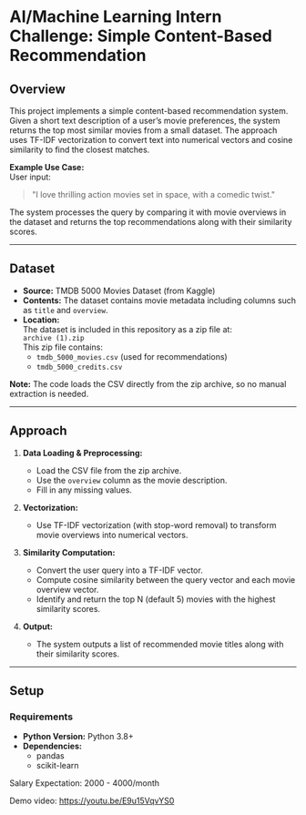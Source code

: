 # AI/Machine Learning Intern Challenge: Simple Content-Based Recommendation

## Overview
This project implements a simple content-based recommendation system. Given a short text description of a user’s movie preferences, the system returns the top most similar movies from a small dataset. The approach uses TF-IDF vectorization to convert text into numerical vectors and cosine similarity to find the closest matches.

**Example Use Case:**  
User input:  
> "I love thrilling action movies set in space, with a comedic twist."  

The system processes the query by comparing it with movie overviews in the dataset and returns the top recommendations along with their similarity scores.

---

## Dataset
- **Source:** TMDB 5000 Movies Dataset (from Kaggle)
- **Contents:** The dataset contains movie metadata including columns such as `title` and `overview`.
- **Location:**  
  The dataset is included in this repository as a zip file at:  
  `archive (1).zip`  
  This zip file contains:
  - `tmdb_5000_movies.csv` (used for recommendations)
  - `tmdb_5000_credits.csv`

**Note:** The code loads the CSV directly from the zip archive, so no manual extraction is needed.

---

## Approach
1. **Data Loading & Preprocessing:**  
   - Load the CSV file from the zip archive.
   - Use the `overview` column as the movie description.
   - Fill in any missing values.

2. **Vectorization:**  
   - Use TF-IDF vectorization (with stop-word removal) to transform movie overviews into numerical vectors.

3. **Similarity Computation:**  
   - Convert the user query into a TF-IDF vector.
   - Compute cosine similarity between the query vector and each movie overview vector.
   - Identify and return the top N (default 5) movies with the highest similarity scores.

4. **Output:**  
   - The system outputs a list of recommended movie titles along with their similarity scores.

---

## Setup

### Requirements
- **Python Version:** Python 3.8+
- **Dependencies:**  
  - pandas
  - scikit-learn

Salary Expectation: 2000 - 4000/month

Demo video: https://youtu.be/E9u15VqvYS0

